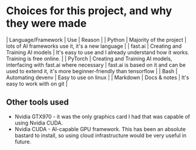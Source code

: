 # Choices for this project, and why they were made 

| Language/Framework | Use | Reason | 
| Python | Majority of the project | lots of AI frameworks use it, it's a new language |
| fast.ai | Creating and Training AI models | It's easy to use and I already understand how it works. Training is free online. |
| PyTorch | Creating and Training AI models, interfacing with fast.ai where necessary | fast.ai is based on it and can be used to extend it, it's more beginner-friendly than tensorflow |
| Bash | Automating devenv | Easy to use on linux |
| Markdown | Docs & notes | It's easy to work with on git |

## Other tools used
- Nvidia GTX970 - it was the only graphics card I had that was capable of using Nvidia CUDA. 
- Nvidia CUDA - AI-capable GPU framework. This has been an absolute bastard to install, so using cloud infrastructure would be very useful in future.  
